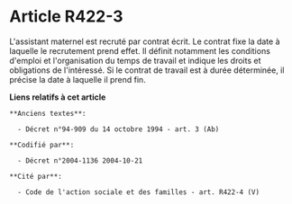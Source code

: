 # Article R422-3

L'assistant maternel est recruté par contrat écrit. Le contrat fixe la date à laquelle le recrutement prend effet. Il définit
notamment les conditions d'emploi et l'organisation du temps de travail et indique les droits et obligations de l'intéressé.
Si le contrat de travail est à durée déterminée, il précise la date à laquelle il prend fin.

**Liens relatifs à cet article**

	**Anciens textes**:

	  - Décret n°94-909 du 14 octobre 1994 - art. 3 (Ab)

	**Codifié par**:

	  - Décret n°2004-1136 2004-10-21

	**Cité par**:

	  - Code de l'action sociale et des familles - art. R422-4 (V)
